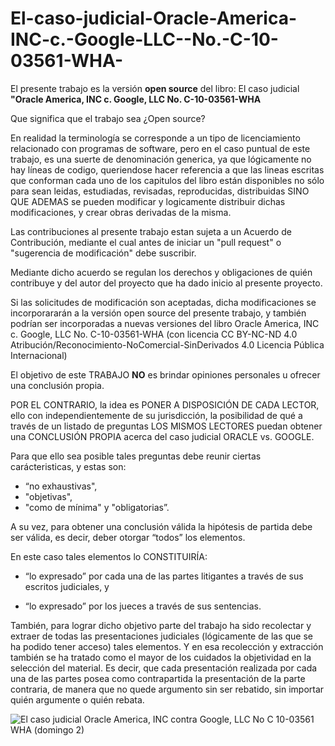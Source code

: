 
# El-caso-judicial-Oracle-America-INC-c.-Google-LLC--No.-C-10-03561-WHA-

El presente trabajo es la versión **open source** del libro: El caso judicial **"Oracle America, INC c. Google, LLC  No. C-10-03561-WHA**

Que significa que el trabajo sea ¿Open source?

En realidad la terminología se corresponde a un tipo de licenciamiento relacionado con programas de software, pero en el caso puntual de este trabajo, es una suerte de denominación generica, ya que lógicamente no hay líneas de codigo, queriendose hacer referencia a que las lineas escritas que conforman cada uno de los capitulos del libro están disponibles no sólo para sean leidas, estudiadas, revisadas, reproducidas, distribuidas SINO QUE ADEMAS se pueden modificar y logicamente distribuir dichas modificaciones, y crear obras derivadas de la misma. 

Las contribuciones al presente trabajo estan sujeta a un Acuerdo de Contribución, mediante el cual antes de iniciar un "pull request" o "sugerencia de modificación" debe suscribir. 

Mediante dicho acuerdo se regulan los derechos y obligaciones de quién contribuye y del autor del proyecto que ha dado inicio al presente proyecto.

Si las solicitudes de modificación son aceptadas, dicha modificaciones se incorporararán a la versión open source del presente trabajo, y también podrían ser incorporadas a nuevas versiones del libro Oracle America, INC c. Google, LLC  No. C-10-03561-WHA (con licencia CC BY-NC-ND 4.0  Atribución/Reconocimiento-NoComercial-SinDerivados 4.0 Licencia Pública Internacional) 

El objetivo de este TRABAJO **NO** es brindar opiniones personales u ofrecer una conclusión propia.

POR EL CONTRARIO, la idea es PONER A DISPOSICIÓN DE CADA LECTOR, ello con independientemente de su jurisdicción, la posibilidad de qué a través de un listado de preguntas LOS MISMOS LECTORES puedan obtener una CONCLUSIÓN PROPIA acerca del caso judicial ORACLE vs. GOOGLE.

Para que ello sea posible tales preguntas debe reunir ciertas carácteristicas, y estas son:

- “no exhaustivas", 
- "objetivas", 
- "como de mínima" y "obligatorias”.  

A su vez, para obtener una conclusión válida la hipótesis de partida debe ser válida, es decir, deber otorgar “todos” los elementos. 

En este caso tales elementos lo CONSTITUIRÍA: 

- “lo expresado” por cada una de las partes litigantes a través de sus escritos judiciales, y 

- “lo expresado” por los jueces a través de sus sentencias. 

También, para lograr dicho objetivo parte del trabajo ha sido recolectar y extraer de todas las presentaciones judiciales (lógicamente de las que se ha podido tener acceso) tales elementos. Y en esa recolección y extracción también se ha tratado como el mayor de los cuidados la objetividad en la selección del material. Es decir, que cada presentación realizada por cada una de las partes posea como contrapartida la presentación de la parte contraria, de manera que no quede argumento sin ser rebatido, sin importar quién argumente o quién rebata.


![El caso judicial Oracle America, INC contra Google, LLC No  C 10-03561 WHA (domingo 2)](https://user-images.githubusercontent.com/33959642/155196708-e6283ac8-13f1-40ba-8bab-932e42ffb131.png)

